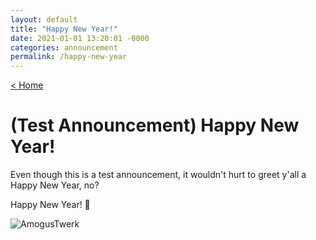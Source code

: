 ```yaml
---
layout: default
title: "Happy New Year!"
date: 2021-01-01 13:20:01 -0000
categories: announcement
permalink: /happy-new-year
---
```

[< Home](https://genecromarx.github.io)

# (Test Announcement) Happy New Year!

Even though this is a test announcement, it wouldn't hurt to greet y'all a Happy New Year, no?

Happy New Year! 🎉

![AmogusTwerk](https://c.tenor.com/O_x4UCmt5p0AAAAC/among-us-twerk.gif)
